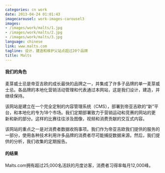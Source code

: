 ```yaml
---
categories: cn work
date: 2013-04-24 01:01:43
imagecarousel: work-images-carousel3
images:
- /images/work/malts/1.jpg
- /images/work/malts/2.jpg
- /images/work/malts/3.jpg
language: chinese
link: www.malts.com
tagline: 设计，建造和维护父站点超过20个品牌
title: Malts
---
```


#### 我们的角色
麦芽威士忌是帝亚吉欧的成长最快的品牌之一，并集成了许多子品牌的单一麦芽威士忌。各品牌的本地化营销活动管理和代表通过本网站，这是我们设计，建造，并继续保持。

该网站是建立在一个完全定制的内容管理系统（CMS），部署到帝亚吉欧的“新”平台，和本地化的专为18个市场。我们定期部署致力于营销运动和竞赛的网站的更新和新的部分。这样的比赛往往涉及图像，视频和消费贡献的交互式内容。

该网站的重点之一是对消费者数据收购事项。我们作为帝亚吉欧我们提供的服务的一部分，使用各种技术利用许多品牌的消费者尽可能捕捉数据来源。然后，我们提供的分析，我们收集的定期报告。

#### 的结果
Malts.com拥有超过25,000名活跃的月度访客，消费者习得率每月12,000峰。